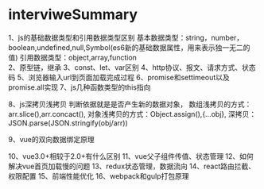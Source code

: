 # interviweSummary
1、js的基础数据类型和引用数据类型区别
   基本数据类型：string，number，boolean,undefined,null,Symbol(es6新的基础数据属性，用来表示独一无二的值)
   引用数据类型：object,array,function   
2、原型链，继承
3、const、let、var区别
4、http协议、报文、请求方式、状态码
5、浏览器输入url到页面加载完成过程
6、promise和settimeout以及promise.all实现
7、js几种函数类型的this指向

8、js深拷贝浅拷贝
   判断依据就是是否产生新的数据对象，
   数组浅拷贝的方式：arr.slice(),arr.concact(),
   对象浅拷贝的方式：Object.assign(),{...obj},
   深拷贝：JSON.parse(JSON.stringify(obj/arr))
   
9、vue的双向数据绑定原理

10、vue3.0+相较于2.0+有什么区别
11、vue父子组件传值、状态管理
12、如何解决vue首页加载慢的问题
13、redux状态管理，数据流向
14、react路由拦截、权限配置
15、前端性能优化
16、webpack和gulp打包原理
